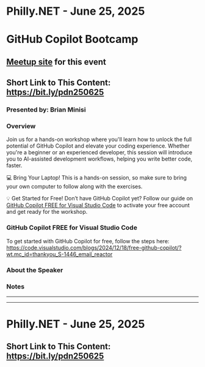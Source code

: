 # Philly.NET - June 25, 2025

# GitHub Copilot Bootcamp

## [Meetup site](https://www.meetup.com/philly-net/events/305135856) for this event

## Short Link to This Content: https://bit.ly/pdn250625

### Presented by: Brian Minisi

### Overview
Join us for a hands-on workshop where you'll learn how to unlock the full potential of GitHub Copilot and elevate your coding experience. Whether you're a beginner or an experienced developer, this session will introduce you to AI-assisted development workflows, helping you write better code, faster.

💻 Bring Your Laptop! This is a hands-on session, so make sure to bring your own computer to follow along with the exercises.

💡 Get Started for Free! Don’t have GitHub Copilot yet? Follow our guide on [GitHub Copilot FREE for Visual Studio Code](https://code.visualstudio.com/blogs/2024/12/18/free-github-copilot/?wt.mc_id=thankyou_S-1446_email_reactor) to activate your free account and get ready for the workshop.

### GitHub Copilot FREE for Visual Studio Code
To get started with GitHub Copilot for free, follow the steps here: https://code.visualstudio.com/blogs/2024/12/18/free-github-copilot/?wt.mc_id=thankyou_S-1446_email_reactor


### About the Speaker


### Notes

***
***


# Philly.NET - June 25, 2025

## Short Link to This Content: https://bit.ly/pdn250625